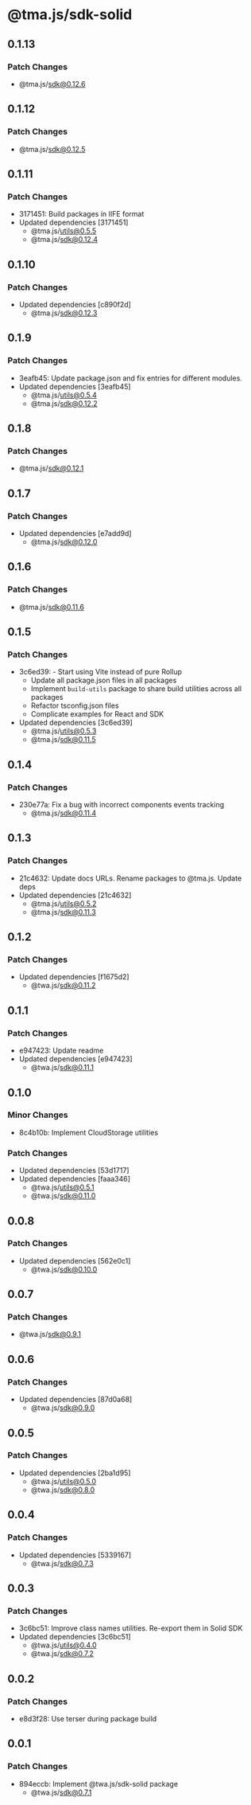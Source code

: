 # @tma.js/sdk-solid

## 0.1.13

### Patch Changes

- @tma.js/sdk@0.12.6

## 0.1.12

### Patch Changes

- @tma.js/sdk@0.12.5

## 0.1.11

### Patch Changes

- 3171451: Build packages in IIFE format
- Updated dependencies [3171451]
  - @tma.js/utils@0.5.5
  - @tma.js/sdk@0.12.4

## 0.1.10

### Patch Changes

- Updated dependencies [c890f2d]
  - @tma.js/sdk@0.12.3

## 0.1.9

### Patch Changes

- 3eafb45: Update package.json and fix entries for different modules.
- Updated dependencies [3eafb45]
  - @tma.js/utils@0.5.4
  - @tma.js/sdk@0.12.2

## 0.1.8

### Patch Changes

- @tma.js/sdk@0.12.1

## 0.1.7

### Patch Changes

- Updated dependencies [e7add9d]
  - @tma.js/sdk@0.12.0

## 0.1.6

### Patch Changes

- @tma.js/sdk@0.11.6

## 0.1.5

### Patch Changes

- 3c6ed39: - Start using Vite instead of pure Rollup
  - Update all package.json files in all packages
  - Implement `build-utils` package to share build utilities across all packages
  - Refactor tsconfig.json files
  - Complicate examples for React and SDK
- Updated dependencies [3c6ed39]
  - @tma.js/utils@0.5.3
  - @tma.js/sdk@0.11.5

## 0.1.4

### Patch Changes

- 230e77a: Fix a bug with incorrect components events tracking
  - @tma.js/sdk@0.11.4

## 0.1.3

### Patch Changes

- 21c4632: Update docs URLs. Rename packages to @tma.js. Update deps
- Updated dependencies [21c4632]
  - @tma.js/utils@0.5.2
  - @tma.js/sdk@0.11.3

## 0.1.2

### Patch Changes

- Updated dependencies [f1675d2]
  - @twa.js/sdk@0.11.2

## 0.1.1

### Patch Changes

- e947423: Update readme
- Updated dependencies [e947423]
  - @twa.js/sdk@0.11.1

## 0.1.0

### Minor Changes

- 8c4b10b: Implement CloudStorage utilities

### Patch Changes

- Updated dependencies [53d1717]
- Updated dependencies [faaa346]
  - @twa.js/utils@0.5.1
  - @twa.js/sdk@0.11.0

## 0.0.8

### Patch Changes

- Updated dependencies [562e0c1]
  - @twa.js/sdk@0.10.0

## 0.0.7

### Patch Changes

- @twa.js/sdk@0.9.1

## 0.0.6

### Patch Changes

- Updated dependencies [87d0a68]
  - @twa.js/sdk@0.9.0

## 0.0.5

### Patch Changes

- Updated dependencies [2ba1d95]
  - @twa.js/utils@0.5.0
  - @twa.js/sdk@0.8.0

## 0.0.4

### Patch Changes

- Updated dependencies [5339167]
  - @twa.js/sdk@0.7.3

## 0.0.3

### Patch Changes

- 3c6bc51: Improve class names utilities. Re-export them in Solid SDK
- Updated dependencies [3c6bc51]
  - @twa.js/utils@0.4.0
  - @twa.js/sdk@0.7.2

## 0.0.2

### Patch Changes

- e8d3f28: Use terser during package build

## 0.0.1

### Patch Changes

- 894eccb: Implement @twa.js/sdk-solid package
  - @twa.js/sdk@0.7.1
